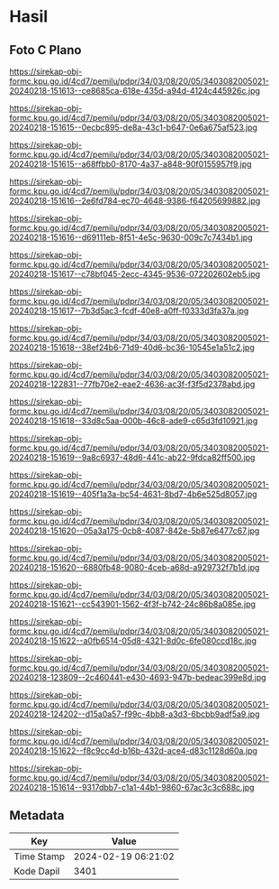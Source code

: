 # Hasil

## Foto C Plano

https://sirekap-obj-formc.kpu.go.id/4cd7/pemilu/pdpr/34/03/08/20/05/3403082005021-20240218-151613--ce8685ca-618e-435d-a94d-4124c445926c.jpg

https://sirekap-obj-formc.kpu.go.id/4cd7/pemilu/pdpr/34/03/08/20/05/3403082005021-20240218-151615--0ecbc895-de8a-43c1-b647-0e6a675af523.jpg

https://sirekap-obj-formc.kpu.go.id/4cd7/pemilu/pdpr/34/03/08/20/05/3403082005021-20240218-151615--a68ffbb0-8170-4a37-a848-90f0155957f9.jpg

https://sirekap-obj-formc.kpu.go.id/4cd7/pemilu/pdpr/34/03/08/20/05/3403082005021-20240218-151616--2e6fd784-ec70-4648-9386-f64205699882.jpg

https://sirekap-obj-formc.kpu.go.id/4cd7/pemilu/pdpr/34/03/08/20/05/3403082005021-20240218-151616--d69111eb-8f51-4e5c-9630-009c7c7434b1.jpg

https://sirekap-obj-formc.kpu.go.id/4cd7/pemilu/pdpr/34/03/08/20/05/3403082005021-20240218-151617--c78bf045-2ecc-4345-9536-072202602eb5.jpg

https://sirekap-obj-formc.kpu.go.id/4cd7/pemilu/pdpr/34/03/08/20/05/3403082005021-20240218-151617--7b3d5ac3-fcdf-40e8-a0ff-f0333d3fa37a.jpg

https://sirekap-obj-formc.kpu.go.id/4cd7/pemilu/pdpr/34/03/08/20/05/3403082005021-20240218-151618--38ef24b6-71d9-40d6-bc36-10545e1a51c2.jpg

https://sirekap-obj-formc.kpu.go.id/4cd7/pemilu/pdpr/34/03/08/20/05/3403082005021-20240218-122831--77fb70e2-eae2-4636-ac3f-f3f5d2378abd.jpg

https://sirekap-obj-formc.kpu.go.id/4cd7/pemilu/pdpr/34/03/08/20/05/3403082005021-20240218-151618--33d8c5aa-000b-46c8-ade9-c65d3fd10921.jpg

https://sirekap-obj-formc.kpu.go.id/4cd7/pemilu/pdpr/34/03/08/20/05/3403082005021-20240218-151619--9a8c6937-48d6-441c-ab22-9fdca82ff500.jpg

https://sirekap-obj-formc.kpu.go.id/4cd7/pemilu/pdpr/34/03/08/20/05/3403082005021-20240218-151619--405f1a3a-bc54-4631-8bd7-4b6e525d8057.jpg

https://sirekap-obj-formc.kpu.go.id/4cd7/pemilu/pdpr/34/03/08/20/05/3403082005021-20240218-151620--05a3a175-0cb8-4087-842e-5b87e6477c67.jpg

https://sirekap-obj-formc.kpu.go.id/4cd7/pemilu/pdpr/34/03/08/20/05/3403082005021-20240218-151620--6880fb48-9080-4ceb-a68d-a929732f7b1d.jpg

https://sirekap-obj-formc.kpu.go.id/4cd7/pemilu/pdpr/34/03/08/20/05/3403082005021-20240218-151621--cc543901-1562-4f3f-b742-24c86b8a085e.jpg

https://sirekap-obj-formc.kpu.go.id/4cd7/pemilu/pdpr/34/03/08/20/05/3403082005021-20240218-151622--a0fb6514-05d8-4321-8d0c-6fe080ccd18c.jpg

https://sirekap-obj-formc.kpu.go.id/4cd7/pemilu/pdpr/34/03/08/20/05/3403082005021-20240218-123809--2c460441-e430-4693-947b-bedeac399e8d.jpg

https://sirekap-obj-formc.kpu.go.id/4cd7/pemilu/pdpr/34/03/08/20/05/3403082005021-20240218-124202--d15a0a57-f99c-4bb8-a3d3-6bcbb9adf5a9.jpg

https://sirekap-obj-formc.kpu.go.id/4cd7/pemilu/pdpr/34/03/08/20/05/3403082005021-20240218-151622--f8c9cc4d-b16b-432d-ace4-d83c1128d60a.jpg

https://sirekap-obj-formc.kpu.go.id/4cd7/pemilu/pdpr/34/03/08/20/05/3403082005021-20240218-151614--9317dbb7-c1a1-44b1-9860-67ac3c3c688c.jpg


## Metadata

| Key        | Value               |
| ---------- | ------------------- |
| Time Stamp | 2024-02-19 06:21:02 |
| Kode Dapil | 3401                |



